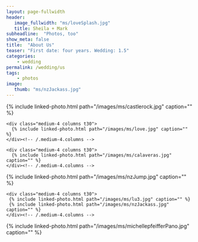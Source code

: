 ```yaml
---
layout: page-fullwidth
header:
   image_fullwidth: "ms/loveSplash.jpg"
   title: Sheila + Mark
subheadline:  "Photos, too"
show_meta: false
title:  "About Us"
teaser: "First date: four years. Wedding: 1.5"
categories:
    - wedding
permalink: /wedding/us
tags:
    - photos
image:
   thumb: "ms/nzJackass.jpg"
---
```


<div class="row">
  <div class="medium-4 columns t30">
    {% include linked-photo.html path="/images/ms/castlerock.jpg" caption="" %}
  </div><!-- /.medium-4.columns -->

    <div class="medium-4 columns t30">
      {% include linked-photo.html path="/images/ms/love.jpg" caption="" %}
    </div><!-- /.medium-4.columns -->

    <div class="medium-4 columns t30">
      {% include linked-photo.html path="/images/ms/calaveras.jpg" caption="" %}
    </div><!-- /.medium-4.columns -->

</div><!-- /.row -->

<div class="row">
    <div class="medium-8 columns t30">
     {% include linked-photo.html path="/images/ms/nzJump.jpg" caption="" %}
    </div><!-- /.medium-8.columns -->

    <div class="medium-4 columns t30">
     {% include linked-photo.html path="/images/ms/lu3.jpg" caption="" %}
     {% include linked-photo.html path="/images/ms/nzJackass.jpg" caption="" %}
    </div><!-- /.medium-4.columns -->
</div><!-- /.row -->


<div class="row">
    <div class="medium-12 columns t30">
     {% include linked-photo.html path="/images/ms/michellepfeifferPano.jpg" caption="" %}
   </div>
</div>

